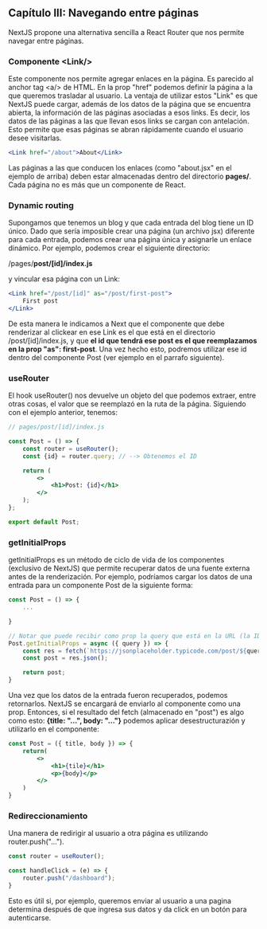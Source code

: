 ## Capítulo III: Navegando entre páginas

NextJS propone una alternativa sencilla a React Router que nos permite navegar entre páginas.

### Componente \<Link/>
Este componente nos permite agregar enlaces en la página. Es parecido al anchor tag \<a/> de HTML.
En la prop "href" podemos definir la página a la que queremos trasladar al usuario.
La ventaja de utilizar estos "Link" es que NextJS puede cargar, además de los datos de la página que se encuentra abierta, la información de las páginas asociadas a esos links. Es decir, los datos de las páginas a las que llevan esos links se cargan con antelación. Esto permite que esas páginas se abran rápidamente cuando el usuario desee visitarlas.
```jsx
<Link href="/about">About</Link>

```
Las páginas a las que conducen los enlaces (como "about.jsx" en el ejemplo de arriba) deben estar almacenadas dentro del directorio **pages/**. Cada página no es más que un componente de React.


### Dynamic routing

Supongamos que tenemos un blog y que cada entrada del blog tiene un ID único. Dado que sería imposible crear una página (un archivo jsx) diferente para cada entrada, podemos crear una página única y asignarle un enlace dinámico.
Por ejemplo, podemos crear el siguiente directorio:

/pages/**post/[id]/index.js**

y vincular esa página con un Link:
```jsx
<Link href="/post/[id]" as="/post/first-post">
    First post
</Link>
```
De esta manera le indicamos a Next que el componente que debe renderizar al clickear en ese Link es el que está en el directorio /post/[id]/index.js, y que **el id que tendrá ese post es el que reemplazamos en la prop "as": first-post**.
Una vez hecho esto, podremos utilizar ese id dentro del componente Post (ver ejemplo en el parrafo siguiente).

### useRouter

El hook useRouter() nos devuelve un objeto del que podemos extraer, entre otras cosas, el valor que se reemplazó en la ruta de la página. Siguiendo con el ejemplo anterior, tenemos:
```jsx
// pages/post/[id]/index.js

const Post = () => {
    const router = useRouter();
    const {id} = router.query; // --> Obtenemos el ID

    return (
        <>
            <h1>Post: {id}</h1>
        </>
    );
};

export default Post;
```

### getInitialProps

getInitialProps es un método de ciclo de vida de los componentes (exclusivo de NextJS) que permite recuperar datos de una fuente externa antes de la renderización.
Por ejemplo, podríamos cargar los datos de una entrada para un componente Post de la siguiente forma:

```jsx
const Post = () => {
    ...

}

// Notar que puede recibir como prop la query que está en la URL (la ID)
Post.getInitialProps = async ({ query }) => {
    const res = fetch(`https://jsonplaceholder.typicode.com/post/${query.id}`);
    const post = res.json();

    return post;
}
```
Una vez que los datos de la entrada fueron recuperados, podemos retornarlos. NextJS se encargará de enviarlo al componente como una prop.
Entonces, si el resultado del fetch (almacenado en "post") es algo como esto: **{title: "...", body: "..."}** podemos aplicar desestructurazión y utilizarlo en el componente:

```jsx
const Post = ({ title, body }) => {
    return(
        <>
            <h1>{tile}</h1>
            <p>{body}</p>
        </>
    )
}
```

### Redireccionamiento

Una manera de redirigir al usuario a otra página es utilizando router.push("...").
```jsx
const router = useRouter();

const handleClick = (e) => {
    router.push("/dashboard");
}
```
Esto es útil si, por ejemplo, queremos enviar al usuario a una pagina determina después de que ingresa sus datos y da click en un botón para autenticarse.
